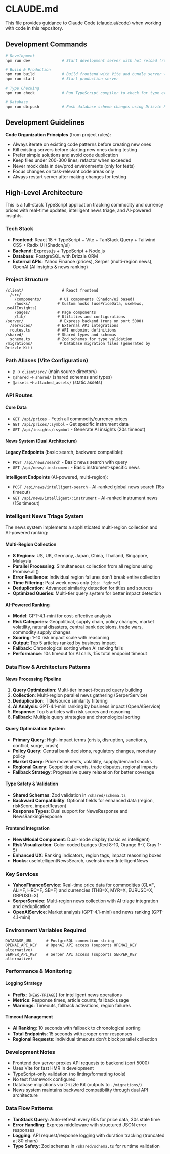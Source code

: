 # CLAUDE.md

This file provides guidance to Claude Code (claude.ai/code) when working with code in this repository.

## Development Commands

```bash
# Development
npm run dev              # Start development server with hot reload (runs both frontend and backend)

# Build & Production
npm run build            # Build frontend with Vite and bundle server with esbuild
npm run start            # Start production server

# Type Checking
npm run check            # Run TypeScript compiler to check for type errors

# Database
npm run db:push          # Push database schema changes using Drizzle Kit (outputs to ./migrations)
```

## Development Guidelines

**Code Organization Principles** (from project rules):
- Always iterate on existing code patterns before creating new ones
- Kill existing servers before starting new ones during testing
- Prefer simple solutions and avoid code duplication
- Keep files under 200-300 lines; refactor when exceeded
- Never mock data in dev/prod environments (only for tests)
- Focus changes on task-relevant code areas only
- Always restart server after making changes for testing

## High-Level Architecture

This is a full-stack TypeScript application tracking commodity and currency prices with real-time updates, intelligent news triage, and AI-powered insights.

### Tech Stack
- **Frontend**: React 18 + TypeScript + Vite + TanStack Query + Tailwind CSS + Radix UI (Shadcn/ui)
- **Backend**: Express.js + TypeScript + Node.js
- **Database**: PostgreSQL with Drizzle ORM
- **External APIs**: Yahoo Finance (prices), Serper (multi-region news), OpenAI (AI insights & news ranking)

### Project Structure
```
/client/                 # React frontend
  /src/
    /components/        # UI components (Shadcn/ui based)
    /hooks/            # Custom hooks (usePriceData, useNews, useAIInsights)
    /pages/            # Page components
    /lib/              # Utilities and configurations
/server/                # Express backend (runs on port 5000)
  /services/           # External API integrations
  routes.ts            # API endpoint definitions
/shared/               # Shared types and schemas
  schema.ts            # Zod schemas for type validation
/migrations/            # Database migration files (generated by Drizzle Kit)
```

### Path Aliases (Vite Configuration)
- `@` → `client/src/` (main source directory)
- `@shared` → `shared/` (shared schemas and types)
- `@assets` → `attached_assets/` (static assets)

### API Routes

#### Core Data
- `GET /api/prices` - Fetch all commodity/currency prices
- `GET /api/prices/:symbol` - Get specific instrument data
- `GET /api/insights/:symbol` - Generate AI insights (20s timeout)

#### News System (Dual Architecture)
**Legacy Endpoints** (basic search, backward compatible):
- `POST /api/news/search` - Basic news search with query
- `GET /api/news/:instrument` - Basic instrument-specific news

**Intelligent Endpoints** (AI-powered, multi-region):
- `POST /api/news/intelligent-search` - AI-ranked global news search (15s timeout)
- `GET /api/news/intelligent/:instrument` - AI-ranked instrument news (15s timeout)

### Intelligent News Triage System

The news system implements a sophisticated multi-region collection and AI-powered ranking:

#### Multi-Region Collection
- **8 Regions**: US, UK, Germany, Japan, China, Thailand, Singapore, Malaysia
- **Parallel Processing**: Simultaneous collection from all regions using Promise.all()
- **Error Resilience**: Individual region failures don't break entire collection
- **Time Filtering**: Past week news only (`tbs: "qdr:w"`)
- **Deduplication**: Advanced similarity detection for titles and sources
- **Optimized Queries**: Multi-tier query system for better impact detection

#### AI-Powered Ranking
- **Model**: GPT-4.1-mini for cost-effective analysis
- **Risk Categories**: Geopolitical, supply chain, policy changes, market volatility, natural disasters, central bank decisions, trade wars, commodity supply changes
- **Scoring**: 1-10 risk impact scale with reasoning
- **Output**: Top 5 articles ranked by business impact
- **Fallback**: Chronological sorting when AI ranking fails
- **Performance**: 10s timeout for AI calls, 15s total endpoint timeout

### Data Flow & Architecture Patterns

#### News Processing Pipeline
1. **Query Optimization**: Multi-tier impact-focused query building
2. **Collection**: Multi-region parallel news gathering (SerperService)
3. **Deduplication**: Title/source similarity filtering
4. **AI Analysis**: GPT-4.1-mini ranking by business impact (OpenAIService)
5. **Response**: Top 5 articles with risk scores and reasoning
6. **Fallback**: Multiple query strategies and chronological sorting

#### Query Optimization System
- **Primary Query**: High-impact terms (crisis, disruption, sanctions, conflict, surge, crash)
- **Policy Query**: Central bank decisions, regulatory changes, monetary policy
- **Market Query**: Price movements, volatility, supply/demand shocks
- **Regional Query**: Geopolitical events, trade disputes, regional impacts
- **Fallback Strategy**: Progressive query relaxation for better coverage

#### Type Safety & Validation
- **Shared Schemas**: Zod validation in `/shared/schema.ts`
- **Backward Compatibility**: Optional fields for enhanced data (region, riskScore, impactReason)
- **Response Types**: Dual support for NewsResponse and NewsRankingResponse

#### Frontend Integration
- **NewsModal Component**: Dual-mode display (basic vs intelligent)
- **Risk Visualization**: Color-coded badges (Red 8-10, Orange 6-7, Gray 1-5)
- **Enhanced UX**: Ranking indicators, region tags, impact reasoning boxes
- **Hooks**: useIntelligentNewsSearch, useInstrumentIntelligentNews

### Key Services

- **YahooFinanceService**: Real-time price data for commodities (CL=F, ALI=F, HRC=F, SB=F) and currencies (THB=X, MYR=X, EURUSD=X, GBPUSD=X)
- **SerperService**: Multi-region news collection with AI triage integration and deduplication
- **OpenAIService**: Market analysis (GPT-4.1-mini) and news ranking (GPT-4.1-mini)

### Environment Variables Required
```
DATABASE_URL      # PostgreSQL connection string
OPENAI_API_KEY    # OpenAI API access (supports OPENAI_KEY alternative)
SERPER_API_KEY    # Serper API access (supports SERPER_KEY alternative)
```

### Performance & Monitoring

#### Logging Strategy
- **Prefix**: `[NEWS-TRIAGE]` for intelligent news operations
- **Metrics**: Response times, article counts, fallback usage
- **Warnings**: Timeouts, fallback activations, region failures

#### Timeout Management
- **AI Ranking**: 10 seconds with fallback to chronological sorting
- **Total Endpoints**: 15 seconds with proper error responses
- **Regional Requests**: Individual timeouts don't block parallel collection

### Development Notes
- Frontend dev server proxies API requests to backend (port 5000)
- Uses Vite for fast HMR in development
- TypeScript-only validation (no linting/formatting tools)
- No test framework configured
- Database migrations via Drizzle Kit (outputs to `./migrations/`)
- News system maintains backward compatibility through dual API architecture

### Data Flow Patterns
- **TanStack Query**: Auto-refresh every 60s for price data, 30s stale time
- **Error Handling**: Express middleware with structured JSON error responses
- **Logging**: API request/response logging with duration tracking (truncated at 80 chars)
- **Type Safety**: Zod schemas in `/shared/schema.ts` for runtime validation